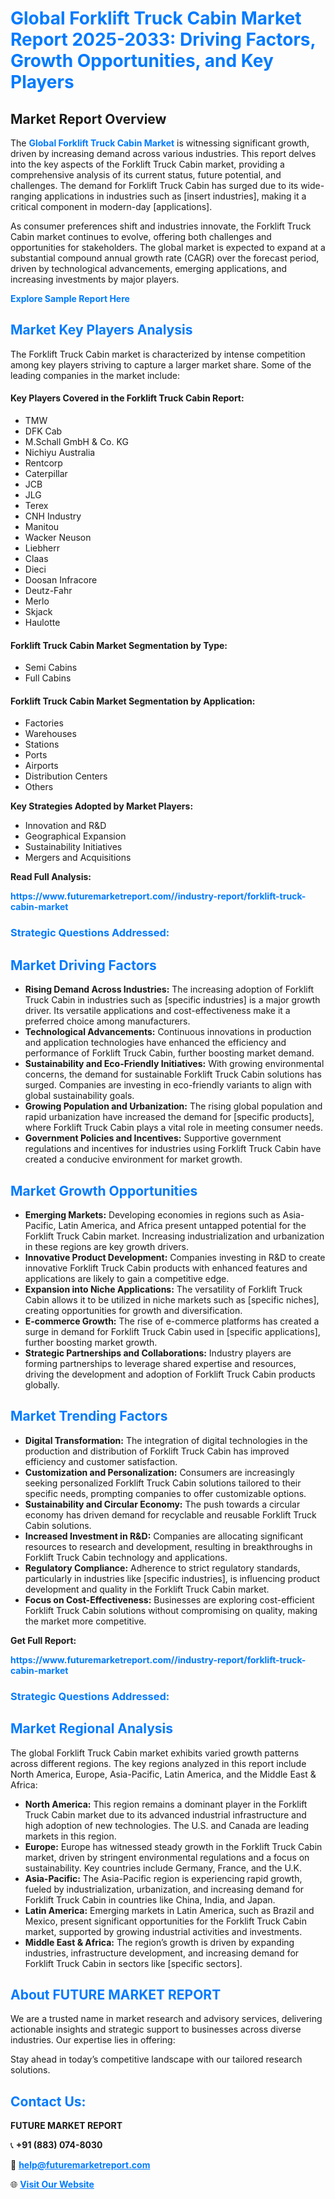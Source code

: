 <h1 style="color: #007BFF;">Global Forklift Truck Cabin Market Report 2025-2033: Driving Factors, Growth Opportunities, and Key Players</h1>

<section id="overview">
<h2>Market Report Overview</h2>
<p>The <a href="https://www.futuremarketreport.com//industry-report/forklift-truck-cabin-market" style="color: #007BFF; text-decoration: none;"><strong>Global Forklift Truck Cabin Market</strong></a> is witnessing significant growth, driven by increasing demand across various industries. This report delves into the key aspects of the Forklift Truck Cabin market, providing a comprehensive analysis of its current status, future potential, and challenges. The demand for Forklift Truck Cabin has surged due to its wide-ranging applications in industries such as [insert industries], making it a critical component in modern-day [applications].</p>
<p>As consumer preferences shift and industries innovate, the Forklift Truck Cabin market continues to evolve, offering both challenges and opportunities for stakeholders. The global market is expected to expand at a substantial compound annual growth rate (CAGR) over the forecast period, driven by technological advancements, emerging applications, and increasing investments by major players.</p>
</section>

<section id="overview">
<p><a href="https://www.futuremarketreport.com//request-sample/reportId=52246" style="color: #007BFF; text-decoration: none;"><strong>Explore Sample Report Here</strong></a></p>
</section>

<section id="key-players">
<h2 style="color: #007BFF;">Market Key Players Analysis</h2>
<p>The Forklift Truck Cabin market is characterized by intense competition among key players striving to capture a larger market share. Some of the leading companies in the market include:</p>
<h4>Key Players Covered in the Forklift Truck Cabin Report:</h4>
<ul><li>TMW</li><li>DFK Cab</li><li>M.Schall GmbH &amp; Co. KG</li><li>Nichiyu Australia</li><li>Rentcorp</li><li>Caterpillar</li><li>JCB</li><li>JLG</li><li>Terex</li><li>CNH Industry</li><li>Manitou</li><li>Wacker Neuson</li><li>Liebherr</li><li>Claas</li><li>Dieci</li><li>Doosan Infracore</li><li>Deutz-Fahr</li><li>Merlo</li><li>Skjack</li><li>Haulotte</li></ul>
<h4>Forklift Truck Cabin Market Segmentation by Type:</h4>
<ul><li>Semi Cabins</li><li>Full Cabins</li></ul>

<h4>Forklift Truck Cabin Market Segmentation by Application:</h4>
<ul><li>Factories</li><li>Warehouses</li><li>Stations</li><li>Ports</li><li>Airports</li><li>Distribution Centers</li><li>Others</li></ul>
<p><strong>Key Strategies Adopted by Market Players:</strong></p>
<ul>
<li>Innovation and R&D</li>
<li>Geographical Expansion</li>
<li>Sustainability Initiatives</li>
<li>Mergers and Acquisitions</li>
</ul>
</section>

<section>
<p><strong>Read Full Analysis: </strong></p><a href="https://www.futuremarketreport.com//industry-report/forklift-truck-cabin-market" style="color: #007BFF; text-decoration: none;"><strong>https://www.futuremarketreport.com//industry-report/forklift-truck-cabin-market</strong></a>
<h3 style="color: #007BFF;">Strategic Questions Addressed:</h3>
</section>

<section id="driving-factors">
<h2 style="color: #007BFF;">Market Driving Factors</h2>
<ul>
<li><strong>Rising Demand Across Industries:</strong> The increasing adoption of Forklift Truck Cabin in industries such as [specific industries] is a major growth driver. Its versatile applications and cost-effectiveness make it a preferred choice among manufacturers.</li>
<li><strong>Technological Advancements:</strong> Continuous innovations in production and application technologies have enhanced the efficiency and performance of Forklift Truck Cabin, further boosting market demand.</li>
<li><strong>Sustainability and Eco-Friendly Initiatives:</strong> With growing environmental concerns, the demand for sustainable Forklift Truck Cabin solutions has surged. Companies are investing in eco-friendly variants to align with global sustainability goals.</li>
<li><strong>Growing Population and Urbanization:</strong> The rising global population and rapid urbanization have increased the demand for [specific products], where Forklift Truck Cabin plays a vital role in meeting consumer needs.</li>
<li><strong>Government Policies and Incentives:</strong> Supportive government regulations and incentives for industries using Forklift Truck Cabin have created a conducive environment for market growth.</li>
</ul>
</section>

<section id="growth-opportunities">
<h2 style="color: #007BFF;">Market Growth Opportunities</h2>
<ul>
<li><strong>Emerging Markets:</strong> Developing economies in regions such as Asia-Pacific, Latin America, and Africa present untapped potential for the Forklift Truck Cabin market. Increasing industrialization and urbanization in these regions are key growth drivers.</li>
<li><strong>Innovative Product Development:</strong> Companies investing in R&D to create innovative Forklift Truck Cabin products with enhanced features and applications are likely to gain a competitive edge.</li>
<li><strong>Expansion into Niche Applications:</strong> The versatility of Forklift Truck Cabin allows it to be utilized in niche markets such as [specific niches], creating opportunities for growth and diversification.</li>
<li><strong>E-commerce Growth:</strong> The rise of e-commerce platforms has created a surge in demand for Forklift Truck Cabin used in [specific applications], further boosting market growth.</li>
<li><strong>Strategic Partnerships and Collaborations:</strong> Industry players are forming partnerships to leverage shared expertise and resources, driving the development and adoption of Forklift Truck Cabin products globally.</li>
</ul>
</section>

<section id="trending-factors">
<h2 style="color: #007BFF;">Market Trending Factors</h2>
<ul>
<li><strong>Digital Transformation:</strong> The integration of digital technologies in the production and distribution of Forklift Truck Cabin has improved efficiency and customer satisfaction.</li>
<li><strong>Customization and Personalization:</strong> Consumers are increasingly seeking personalized Forklift Truck Cabin solutions tailored to their specific needs, prompting companies to offer customizable options.</li>
<li><strong>Sustainability and Circular Economy:</strong> The push towards a circular economy has driven demand for recyclable and reusable Forklift Truck Cabin solutions.</li>
<li><strong>Increased Investment in R&D:</strong> Companies are allocating significant resources to research and development, resulting in breakthroughs in Forklift Truck Cabin technology and applications.</li>
<li><strong>Regulatory Compliance:</strong> Adherence to strict regulatory standards, particularly in industries like [specific industries], is influencing product development and quality in the Forklift Truck Cabin market.</li>
<li><strong>Focus on Cost-Effectiveness:</strong> Businesses are exploring cost-efficient Forklift Truck Cabin solutions without compromising on quality, making the market more competitive.</li>
</ul>
</section>

<section>
<p><strong>Get Full Report: </strong></p><a href="https://www.futuremarketreport.com//industry-report/forklift-truck-cabin-market" style="color: #007BFF; text-decoration: none;"><strong>https://www.futuremarketreport.com//industry-report/forklift-truck-cabin-market</strong></a>
<h3 style="color: #007BFF;">Strategic Questions Addressed:</h3>
</section>


<section id="regional-analysis">
<h2 style="color: #007BFF;">Market Regional Analysis</h2>
<p>The global Forklift Truck Cabin market exhibits varied growth patterns across different regions. The key regions analyzed in this report include North America, Europe, Asia-Pacific, Latin America, and the Middle East & Africa:</p>
<ul>
<li><strong>North America:</strong> This region remains a dominant player in the Forklift Truck Cabin market due to its advanced industrial infrastructure and high adoption of new technologies. The U.S. and Canada are leading markets in this region.</li>
<li><strong>Europe:</strong> Europe has witnessed steady growth in the Forklift Truck Cabin market, driven by stringent environmental regulations and a focus on sustainability. Key countries include Germany, France, and the U.K.</li>
<li><strong>Asia-Pacific:</strong> The Asia-Pacific region is experiencing rapid growth, fueled by industrialization, urbanization, and increasing demand for Forklift Truck Cabin in countries like China, India, and Japan.</li>
<li><strong>Latin America:</strong> Emerging markets in Latin America, such as Brazil and Mexico, present significant opportunities for the Forklift Truck Cabin market, supported by growing industrial activities and investments.</li>
<li><strong>Middle East & Africa:</strong> The region’s growth is driven by expanding industries, infrastructure development, and increasing demand for Forklift Truck Cabin in sectors like [specific sectors].</li>
</ul>
</section>

<footer>
<h2 style="color: #007BFF;">About FUTURE MARKET REPORT</h2>
<p>We are a trusted name in market research and advisory services, delivering actionable insights and strategic support to businesses across diverse industries. Our expertise lies in offering:</p>

<p>Stay ahead in today’s competitive landscape with our tailored research solutions.</p>

<h2 style="color: #007BFF;">Contact Us:</h2>
<p><strong>FUTURE MARKET REPORT</strong></p>
<p>📞 <strong>+91 (883) 074-8030</strong></p>
<p>📧 <strong><a href="mailto:help@futuremarketreport.com" style="color: #007BFF;">help@futuremarketreport.com</a></strong></p>
<p>🌐 <strong><a href="https://www.futuremarketreport.com/" style="color: #007BFF;">Visit Our Website</a></strong></p>
</footer>